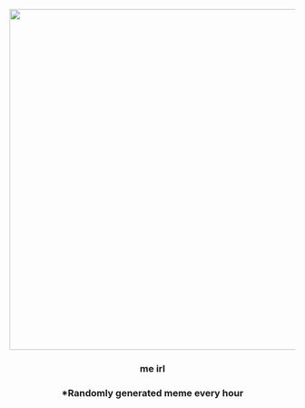 <p align="center">
        <img src="https://i.redd.it/3dbnwy1uuik91.jpg" width="600" height="600">
        </p>
        <h3 align="center">me irl</h3>
        <h3 align="center">*Randomly generated meme every hour</h3>
    